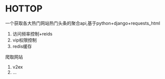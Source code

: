 # HOTTOP

一个获取各大热门网站热门头条的聚合api,基于python+django+requests_html

1. 访问频率控制+reids
2. vip权限控制
3. redis缓存

爬取网站
1. v2ex
2. ...